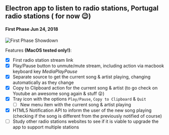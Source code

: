 Electron app to listen to radio stations, Portugal radio stations ( for now 😉)
---------
#### First Phase Jun 24, 2018
![First Phase Showdown](firstPhase.gif)

Features <b>(MacOS tested only!)</b>:
- [x] First radio station stream link
- [x] Play/Pause button to unmute/mute stream, including action via macbook keyboard key *MediaPlayPause* 
- [x] Separate source to get the current song & artist playing, changing automatically as they change
- [x] Copy to Clipboard action for the current song & artist (to go check  on Youtube an awesome song again & stuff 😜)
- [x] Tray icon with the options <code>Play/Pause</code>, <code>Copy to Clipboard</code> & <code>Quit</code>
  - [ ] New menu item with the current song & artist playing
- [x] HTML5 Notification API to inform the user of the new song playing (checking if the song is different from the previously notified of course)
- [ ] Study other radio stations websites to see if it is viable to upgrade the app to support multiple stations